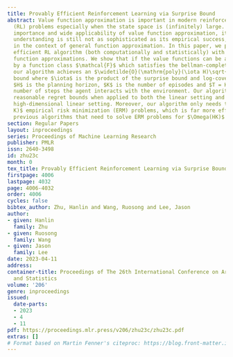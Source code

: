 ```yaml
---
title: Provably Efficient Reinforcement Learning via Surprise Bound
abstract: Value function approximation is important in modern reinforcement learning
  (RL) problems especially when the state space is (infinitely) large. Despite the
  importance and wide applicability of value function approximation, its theoretical
  understanding is still not as sophisticated as its empirical success, especially
  in the context of general function approximation. In this paper, we propose a provably
  efficient RL algorithm (both computationally and statistically) with general value
  function approximations. We show that if the value functions can be approximated
  by a function class $\mathcal{F}$ which satisfies the bellman-completeness assumption,
  our algorithm achieves an $\widetilde{O}(\mathrm{poly}(\iota H)\sqrt{T})$ regret
  bound where $\iota$ is the product of the surprise bound and log-covering numbers,
  $H$ is the planning horizon, $K$ is the number of episodes and $T = HK$ is the total
  number of steps the agent interacts with the environment. Our algorithm achieves
  reasonable regret bounds when applied to both the linear setting and the sparse
  high-dimensional linear setting. Moreover, our algorithm only needs to solve $O(H\log
  K)$ empirical risk minimization (ERM) problems, which is far more efficient than
  previous algorithms that need to solve ERM problems for $\Omega(HK)$ times.
section: Regular Papers
layout: inproceedings
series: Proceedings of Machine Learning Research
publisher: PMLR
issn: 2640-3498
id: zhu23c
month: 0
tex_title: Provably Efficient Reinforcement Learning via Surprise Bound
firstpage: 4006
lastpage: 4032
page: 4006-4032
order: 4006
cycles: false
bibtex_author: Zhu, Hanlin and Wang, Ruosong and Lee, Jason
author:
- given: Hanlin
  family: Zhu
- given: Ruosong
  family: Wang
- given: Jason
  family: Lee
date: 2023-04-11
address:
container-title: Proceedings of The 26th International Conference on Artificial Intelligence
  and Statistics
volume: '206'
genre: inproceedings
issued:
  date-parts:
  - 2023
  - 4
  - 11
pdf: https://proceedings.mlr.press/v206/zhu23c/zhu23c.pdf
extras: []
# Format based on Martin Fenner's citeproc: https://blog.front-matter.io/posts/citeproc-yaml-for-bibliographies/
---
```

